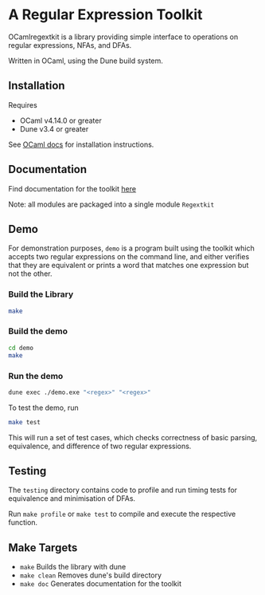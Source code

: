 # A Regular Expression Toolkit

OCamlregextkit is a library providing simple interface to operations on regular expressions, NFAs, and DFAs.

Written in OCaml, using the Dune build system.

## Installation

Requires 
- OCaml v4.14.0 or greater
- Dune v3.4 or greater

See [OCaml docs](https://ocaml.org/docs/up-and-running) for installation instructions.

## Documentation

Find documentation for the toolkit [here](https://toodom02.github.io/ocamlregextkit/)

Note: all modules are packaged into a single module `Regextkit`

## Demo

For demonstration purposes, `demo` is a program built using the toolkit which accepts two regular expressions on the command line, and either verifies that they are equivalent or prints a word that matches one expression but not the other.

### Build the Library

```bash
make
```

### Build the demo

```bash
cd demo
make
```

### Run the demo

```bash
dune exec ./demo.exe "<regex>" "<regex>"
```

To test the demo, run

```bash
make test
```

This will run a set of test cases, which checks correctness of basic parsing, equivalence, and difference of two regular expressions.

## Testing

The `testing` directory contains code to profile and run timing tests for equivalence and minimisation of DFAs.

Run `make profile` or `make test` to compile and execute the respective function.

## Make Targets

 - `make` Builds the library with dune
 - `make clean` Removes dune's build directory
 - `make doc` Generates documentation for the toolkit